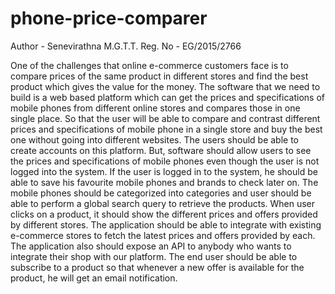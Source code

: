 # phone-price-comparer

Author  - Senevirathna M.G.T.T.
Reg. No - EG/2015/2766 

One of the challenges that online e-commerce customers face is to compare prices of the same product in different stores and find the best product which gives the value for the money. The software that we need to build is a web based platform which can get the prices and specifications of mobile phones from different online stores and compares those in one single place. So that the user will be able to compare and contrast different prices and specifications of mobile phone in a single store and buy the best one without going into different websites. The users should be able to create accounts on this platform. But, software should allow users to see the prices and specifications of mobile phones even though the user is not logged into the system. If the user is logged in to the system, he should be able to save his favourite mobile phones and brands to check later on. The mobile phones should be categorized into categories and user should be able to perform a global search query to retrieve the products. When user clicks on a product, it should show the different prices and offers provided by different stores. The application should be able to integrate with existing e-commerce stores to fetch the latest prices and offers provided by each. The application also should expose an API to anybody who wants to integrate their shop with our platform. The end user should be able to subscribe to a product so that whenever a new offer is available for the product, he will get an email notification.
